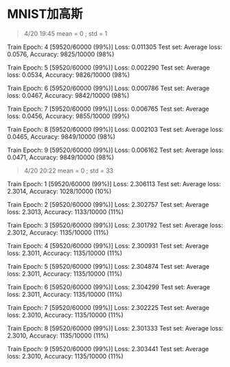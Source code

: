 # MNIST加高斯 
> 4/20 19:45
> mean = 0 ; std = 1

Train Epoch: 4 [59520/60000 (99%)]      Loss: 0.011305
Test set: Average loss: 0.0576, Accuracy: 9825/10000 (98%)

Train Epoch: 5 [59520/60000 (99%)]      Loss: 0.002290
Test set: Average loss: 0.0534, Accuracy: 9826/10000 (98%)

Train Epoch: 6 [59520/60000 (99%)]      Loss: 0.000786
Test set: Average loss: 0.0467, Accuracy: 9842/10000 (98%)

Train Epoch: 7 [59520/60000 (99%)]      Loss: 0.006765
Test set: Average loss: 0.0456, Accuracy: 9855/10000 (99%)

Train Epoch: 8 [59520/60000 (99%)]      Loss: 0.002103
Test set: Average loss: 0.0465, Accuracy: 9849/10000 (98%)

Train Epoch: 9 [59520/60000 (99%)]      Loss: 0.006162
Test set: Average loss: 0.0471, Accuracy: 9849/10000 (98%)

> 4/20 20:22
> mean = 0 ; std = 33

Train Epoch: 1 [59520/60000 (99%)]      Loss: 2.306113
Test set: Average loss: 2.3014, Accuracy: 1028/10000 (10%)

Train Epoch: 2 [59520/60000 (99%)]      Loss: 2.302757
Test set: Average loss: 2.3013, Accuracy: 1133/10000 (11%)

Train Epoch: 3 [59520/60000 (99%)]      Loss: 2.301792
Test set: Average loss: 2.3012, Accuracy: 1135/10000 (11%)

Train Epoch: 4 [59520/60000 (99%)]      Loss: 2.300931
Test set: Average loss: 2.3011, Accuracy: 1135/10000 (11%)

Train Epoch: 5 [59520/60000 (99%)]      Loss: 2.304874
Test set: Average loss: 2.3011, Accuracy: 1135/10000 (11%)

Train Epoch: 6 [59520/60000 (99%)]      Loss: 2.304299
Test set: Average loss: 2.3011, Accuracy: 1135/10000 (11%)

Train Epoch: 7 [59520/60000 (99%)]      Loss: 2.302225
Test set: Average loss: 2.3010, Accuracy: 1135/10000 (11%)

Train Epoch: 8 [59520/60000 (99%)]      Loss: 2.301333
Test set: Average loss: 2.3010, Accuracy: 1135/10000 (11%)

Train Epoch: 9 [59520/60000 (99%)]      Loss: 2.303441
Test set: Average loss: 2.3010, Accuracy: 1135/10000 (11%)